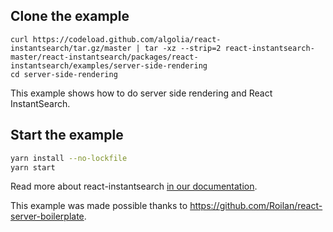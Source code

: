 ## Clone the example

```
curl https://codeload.github.com/algolia/react-instantsearch/tar.gz/master | tar -xz --strip=2 react-instantsearch-master/react-instantsearch/packages/react-instantsearch/examples/server-side-rendering
cd server-side-rendering
```

This example shows how to do server side rendering and React InstantSearch.

## Start the example

```sh
yarn install --no-lockfile
yarn start
```

Read more about react-instantsearch [in our documentation](https://community.algolia.com/react-instantsearch/).

This example was made possible thanks to https://github.com/Roilan/react-server-boilerplate.
